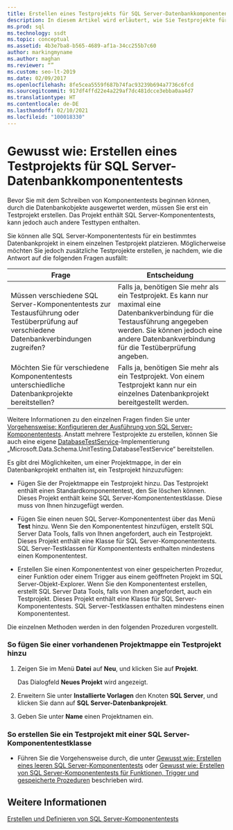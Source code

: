 ```yaml
---
title: Erstellen eines Testprojekts für SQL Server-Datenbankkomponententests
description: In diesem Artikel wird erläutert, wie Sie Testprojekte für SQL Server-Datenbankkomponententests erstellen. Informieren Sie sich über die verschiedenen Möglichkeiten zum Hinzufügen von Testprojekten zu Projektmappen, die Datenbankprojekte enthalten.
ms.prod: sql
ms.technology: ssdt
ms.topic: conceptual
ms.assetid: 4b3e7ba8-b565-4689-af1a-34cc255b7c60
author: markingmyname
ms.author: maghan
ms.reviewer: “”
ms.custom: seo-lt-2019
ms.date: 02/09/2017
ms.openlocfilehash: 8fe5cea5559f687b74fac93239b694a7736c6fcd
ms.sourcegitcommit: 917df4ffd22e4a229af7dc481dcce3ebba0aa4d7
ms.translationtype: HT
ms.contentlocale: de-DE
ms.lasthandoff: 02/10/2021
ms.locfileid: "100018330"
---
```

# <a name="how-to-create-a-test-project-for-sql-server-database-unit-testing"></a>Gewusst wie: Erstellen eines Testprojekts für SQL Server-Datenbankkomponententests

Bevor Sie mit dem Schreiben von Komponententests beginnen können, durch die Datenbankobjekte ausgewertet werden, müssen Sie erst ein Testprojekt erstellen. Das Projekt enthält SQL Server-Komponententests, kann jedoch auch andere Testtypen enthalten.  
  
Sie können alle SQL Server-Komponententests für ein bestimmtes Datenbankprojekt in einem einzelnen Testprojekt platzieren. Möglicherweise möchten Sie jedoch zusätzliche Testprojekte erstellen, je nachdem, wie die Antwort auf die folgenden Fragen ausfällt:  
  
|Frage|Entscheidung|  
|-|-|   
|Müssen verschiedene SQL Server-Komponententests zur Testausführung oder Testüberprüfung auf verschiedene Datenbankverbindungen zugreifen?|Falls ja, benötigen Sie mehr als ein Testprojekt. Es kann nur maximal eine Datenbankverbindung für die Testausführung angegeben werden. Sie können jedoch eine andere Datenbankverbindung für die Testüberprüfung angeben.|  
|Möchten Sie für verschiedene Komponententests unterschiedliche Datenbankprojekte bereitstellen?|Falls ja, benötigen Sie mehr als ein Testprojekt. Von einem Testprojekt kann nur ein einzelnes Datenbankprojekt bereitgestellt werden.|  
  
Weitere Informationen zu den einzelnen Fragen finden Sie unter [Vorgehensweise: Konfigurieren der Ausführung von SQL Server-Komponententests](../ssdt/how-to-configure-sql-server-unit-test-execution.md). Anstatt mehrere Testprojekte zu erstellen, können Sie auch eine eigene [DatabaseTestService](/previous-versions/visualstudio/visual-studio-2010/dd154755(v=vs.100))-Implementierung „Microsoft.Data.Schema.UnitTesting.DatabaseTestService“ bereitstellen.  
  
Es gibt drei Möglichkeiten, um einer Projektmappe, in der ein Datenbankprojekt enthalten ist, ein Testprojekt hinzuzufügen:  
  
-   Fügen Sie der Projektmappe ein Testprojekt hinzu. Das Testprojekt enthält einen Standardkomponententest, den Sie löschen können. Dieses Projekt enthält keine SQL Server-Komponententestklasse. Diese muss von Ihnen hinzugefügt werden.  
  
-   Fügen Sie einen neuen SQL Server-Komponententest über das Menü **Test** hinzu. Wenn Sie den Komponententest hinzufügen, erstellt SQL Server Data Tools, falls von Ihnen angefordert, auch ein Testprojekt. Dieses Projekt enthält eine Klasse für SQL Server-Komponententests. SQL Server-Testklassen für Komponententests enthalten mindestens einen Komponententest.  
  
-   Erstellen Sie einen Komponententest von einer gespeicherten Prozedur, einer Funktion oder einem Trigger aus einem geöffneten Projekt im SQL Server-Objekt-Explorer. Wenn Sie den Komponententest erstellen, erstellt SQL Server Data Tools, falls von Ihnen angefordert, auch ein Testprojekt. Dieses Projekt enthält eine Klasse für SQL Server-Komponententests. SQL Server-Testklassen enthalten mindestens einen Komponententest.  
  
Die einzelnen Methoden werden in den folgenden Prozeduren vorgestellt.  
  
### <a name="to-add-a-test-project-to-an-existing-solution"></a>So fügen Sie einer vorhandenen Projektmappe ein Testprojekt hinzu  
  
1.  Zeigen Sie im Menü **Datei** auf **Neu**, und klicken Sie auf **Projekt**.  
  
    Das Dialogfeld **Neues Projekt** wird angezeigt.  
  
2.  Erweitern Sie unter **Installierte Vorlagen** den Knoten **SQL Server**, und klicken Sie dann auf **SQL Server-Datenbankprojekt**.  
  
3.  Geben Sie unter **Name** einen Projektnamen ein.  
  
### <a name="to-create-a-test-project-with-a-sql-server-unit-test-class"></a>So erstellen Sie ein Testprojekt mit einer SQL Server-Komponententestklasse  
  
-   Führen Sie die Vorgehensweise durch, die unter [Gewusst wie: Erstellen eines leeren SQL Server-Komponententests](../ssdt/how-to-create-an-empty-sql-server-unit-test.md) oder [Gewusst wie: Erstellen von SQL Server-Komponententests für Funktionen, Trigger und gespeicherte Prozeduren](../ssdt/how-to-create-unit-tests-for-functions-triggers-stored-procedures.md) beschrieben wird.  
  
## <a name="see-also"></a>Weitere Informationen  
[Erstellen und Definieren von SQL Server-Komponententests](../ssdt/creating-and-defining-sql-server-unit-tests.md)  

